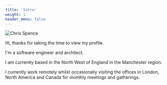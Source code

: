 ```yaml
---
title: 'Intro'
weight: 1
header_menu: false
---
```


![Chris Spence](images/Chris-Spence.jpg)

Hi, thanks for taking the time to view my profile.

I'm a software engineer and architect.

I am currently based in the North West of England in the Manchester region.

I currently work remotely whilst occasionally visiting the offices in London, North America and Canada for monthly meetings and gatherings.
